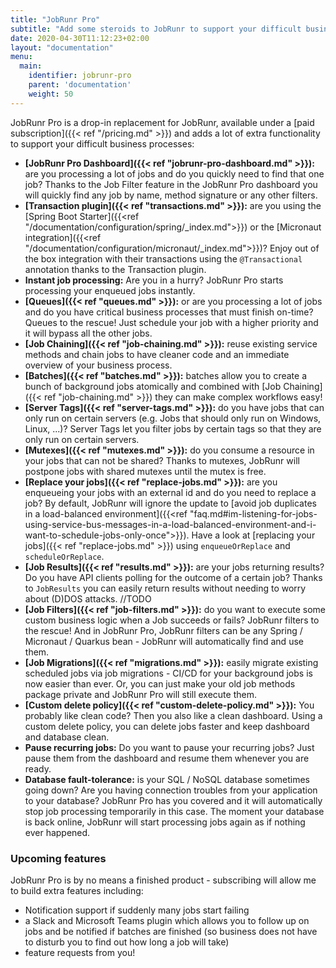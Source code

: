 ```yaml
---
title: "JobRunr Pro"
subtitle: "Add some steroids to JobRunr to support your difficult business processes."
date: 2020-04-30T11:12:23+02:00
layout: "documentation"
menu: 
  main: 
    identifier: jobrunr-pro
    parent: 'documentation'
    weight: 50
---
```

JobRunr Pro is a drop-in replacement for JobRunr, available under a [paid subscription]({{< ref "/pricing.md" >}}) and adds a lot of extra functionality to support your difficult business processes:
- __[JobRunr Pro Dashboard]({{< ref "jobrunr-pro-dashboard.md" >}}):__ are you processing a lot of jobs and do you quickly need to find that one job? Thanks to the Job Filter feature in the JobRunr Pro dashboard you will quickly find any job by name, method signature or any other filters.
- __[Transaction plugin]({{< ref "transactions.md" >}}):__ are you using the [Spring Boot Starter]({{<ref "/documentation/configuration/spring/_index.md">}}) or the [Micronaut integration]({{<ref "/documentation/configuration/micronaut/_index.md">}})? Enjoy out of the box integration with their transactions using the `@Transactional` annotation thanks to the Transaction plugin.
- __Instant job processing:__ Are you in a hurry? JobRunr Pro starts processing your enqueued jobs instantly.
- __[Queues]({{< ref "queues.md" >}}):__ or are you processing a lot of jobs and do you have critical business processes that must finish on-time? Queues to the rescue! Just schedule your job with a higher priority and it will bypass all the other jobs.
- __[Job Chaining]({{< ref "job-chaining.md" >}}):__ reuse existing service methods and chain jobs to have cleaner code and an immediate overview of your business process.
- __[Batches]({{< ref "batches.md" >}}):__ batches allow you to create a bunch of background jobs atomically and combined with [Job Chaining]({{< ref "job-chaining.md" >}}) they can make complex workflows easy!
- __[Server Tags]({{< ref "server-tags.md" >}}):__ do you have jobs that can only run on certain servers (e.g. Jobs that should only run on Windows, Linux, ...)? Server Tags let you filter jobs by certain tags so that they are only run on certain servers.
- __[Mutexes]({{< ref "mutexes.md" >}}):__ do you consume a resource in your jobs that can not be shared? Thanks to mutexes, JobRunr will postpone jobs with shared mutexes until the mutex is free.
- __[Replace your jobs]({{< ref "replace-jobs.md" >}}):__ are you enqueueing your jobs with an external id and do you need to replace a job? By default, JobRunr will ignore the update to [avoid job duplicates in a load-balanced environment]({{<ref "faq.md#im-listening-for-jobs-using-service-bus-messages-in-a-load-balanced-environment-and-i-want-to-schedule-jobs-only-once">}}). Have a look at [replacing your jobs]({{< ref "replace-jobs.md" >}}) using `enqueueOrReplace` and `scheduleOrReplace`.
- __[Job Results]({{< ref "results.md" >}}):__ are your jobs returning results? Do you have API clients polling for the outcome of a certain job? Thanks to `JobResults` you can easily return results without needing to worry about (D)DOS attacks. //TODO
- __[Job Filters]({{< ref "job-filters.md" >}}):__ do you want to execute some custom business logic when a Job succeeds or fails? JobRunr filters to the rescue! And in JobRunr Pro, JobRunr filters can be any Spring / Micronaut / Quarkus bean - JobRunr will automatically find and use them.
- __[Job Migrations]({{< ref "migrations.md" >}}):__ easily migrate existing scheduled jobs via job migrations - CI/CD for your background jobs is now easier than ever. Or, you can just make your old job methods package private and JobRunr Pro will still execute them.
- __[Custom delete policy]({{< ref "custom-delete-policy.md" >}}):__ You probably like clean code? Then you also like a clean dashboard. Using a custom delete policy, you can delete jobs faster and keep dashboard and database clean.
- __Pause recurring jobs:__ Do you want to pause your recurring jobs? Just pause them from the dashboard and resume them whenever you are ready.
- __Database fault-tolerance:__ is your SQL / NoSQL database sometimes going down? Are you having connection troubles from your application to your database? JobRunr Pro has you covered and it will automatically stop job processing temporarily in this case. The moment your database is back online, JobRunr will start processing jobs again as if nothing ever happened.

### Upcoming features
JobRunr Pro is by no means a finished product - subscribing will allow me to build extra features including:
- Notification support if suddenly many jobs start failing
- a Slack and Microsoft Teams plugin which allows you to follow up on jobs and be notified if batches are finished (so business does not have to disturb you to find out how long a job will take)
- feature requests from you!